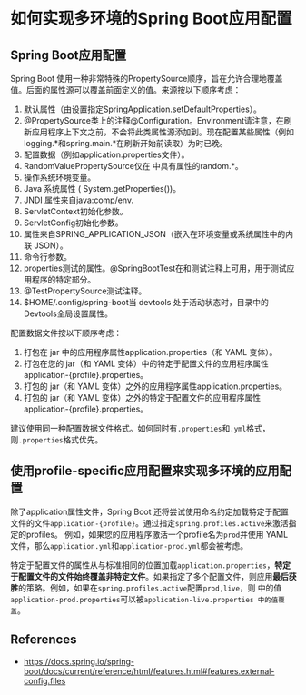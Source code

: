 # 如何实现多环境的Spring Boot应用配置

## Spring Boot应用配置

Spring Boot 使用一种非常特殊的PropertySource顺序，旨在允许合理地覆盖值。后面的属性源可以覆盖前面定义的值。来源按以下顺序考虑：

1. 默认属性（由设置指定SpringApplication.setDefaultProperties）。
2. @PropertySource类上的注释@Configuration。Environment请注意，在刷新应用程序上下文之前，不会将此类属性源添加到。现在配置某些属性（例如logging.*和spring.main.*在刷新开始前读取）为时已晚。
3. 配置数据（例如application.properties文件）。
4. RandomValuePropertySource仅在 中具有属性的random.*。
5. 操作系统环境变量。
6. Java 系统属性 ( System.getProperties())。
7. JNDI 属性来自java:comp/env.
8. ServletContext初始化参数。
9. ServletConfig初始化参数。
10. 属性来自SPRING_APPLICATION_JSON（嵌入在环境变量或系统属性中的内联 JSON）。
11. 命令行参数。
12. properties测试的属性。@SpringBootTest在和测试注释上可用，用于测试应用程序的特定部分。
13. @TestPropertySource测试注释。
14. $HOME/.config/spring-boot当 devtools 处于活动状态时，目录中的Devtools全局设置属性。

配置数据文件按以下顺序考虑：
1. 打包在 jar 中的应用程序属性application.properties（和 YAML 变体）。
2. 打包在您的 jar（和 YAML 变体）中的特定于配置文件的应用程序属性application-{profile}.properties。
3. 打包的 jar（和 YAML 变体）之外的应用程序属性application.properties。
4. 打包的 jar（和 YAML 变体）之外的特定于配置文件的应用程序属性application-{profile}.properties。

建议使用同一种配置数据文件格式。如何同时有`.properties`和`.yml`格式，则`.properties`格式优先。

## 使用profile-specific应用配置来实现多环境的应用配置


除了application属性文件，Spring Boot 还将尝试使用命名约定加载特定于配置文件的文件`application-{profile}`。通过指定`spring.profiles.active`来激活指定的profiles。
例如，如果您的应用程序激活一个profile名为`prod`并使用 YAML 文件，那么`application.yml`和`application-prod.yml`都会被考虑。

特定于配置文件的属性从与标准相同的位置加载`application.properties`，**特定于配置文件的文件始终覆盖非特定文件**。如果指定了多个配置文件，则应用**最后获胜**的策略。例如，如果在`spring.profiles.active`配置`prod,live`，则 中的值`application-prod.properties`可以被`application-live.properties 中的值覆盖`。


## References

- https://docs.spring.io/spring-boot/docs/current/reference/html/features.html#features.external-config.files
